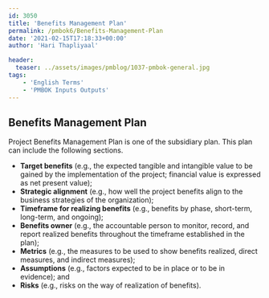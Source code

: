 ```yaml
---
id: 3050   
title: 'Benefits Management Plan'
permalink: /pmbok6/Benefits-Management-Plan
date: '2021-02-15T17:18:33+00:00'
author: 'Hari Thapliyaal'

header:
  teaser: ../assets/images/pmblog/1037-pmbok-general.jpg
tags:
    - 'English Terms'
    - 'PMBOK Inputs Outputs'
---
```


## Benefits Management Plan

Project Benefits Management Plan is one of the subsidiary plan. This plan can include the following sections.

- **Target benefits** (e.g., the expected tangible and intangible value to be gained by the implementation of the project; financial value is expressed as net present value);
- **Strategic alignment** (e.g., how well the project benefits align to the business strategies of the organization);
- **Timeframe for realizing benefits** (e.g., benefits by phase, short-term, long-term, and ongoing);
- **Benefits owner** (e.g., the accountable person to monitor, record, and report realized benefits throughout the timeframe established in the plan);
- **Metrics** (e.g., the measures to be used to show benefits realized, direct measures, and indirect measures);
- **Assumptions** (e.g., factors expected to be in place or to be in evidence); and
- **Risks** (e.g., risks on the way of realization of benefits).